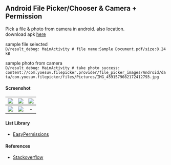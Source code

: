 ## Android File Picker/Chooser & Camera + Permission ##

Pick a file & photo from camera in android. also location.  
download apk [here](https://www.dropbox.com/s/fh1rfpxbmbu8gzu)

sample file selected  
```D/result_debug: MainActivity # file name:Sample Document.pdf/size:8.24 kB```  

sample photo from camera  
```D/result_debug: MainActivity # take photo success: content://com.yoesuv.filepicker.provider/file_picker_images/Android/data/com.yoesuv.filepicker/files/Pictures/IMG_4591579082172412793.jpg```

#### Screenshot ####
| ![](https://i.imgur.com/zpeY2pe.png) | ![](https://i.imgur.com/L1LC1Ev.png) | ![](https://i.imgur.com/mvGNubg.png) |
| :---: | :---: | :---: |
| ![](https://i.imgur.com/w6YprKq.png) | ![](https://i.imgur.com/57eBH4s.png) | - |

#### List Library ####
- [EasyPermissions](https://github.com/googlesamples/easypermissions)

#### References ####
- [Stackoverflow](https://stackoverflow.com/a/65763144/3559183)
